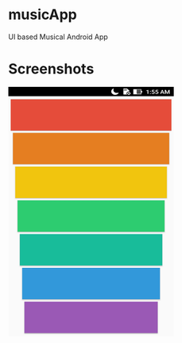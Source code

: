 # musicApp
UI based Musical Android App
# Screenshots
<div align="justify & center">
    <img src="/images/img1.jpg" width="333px" height="500px" </img>
</div>
